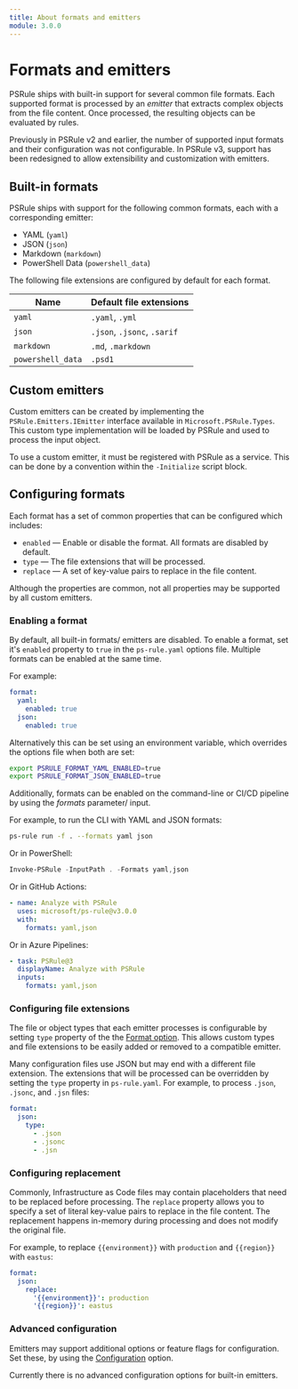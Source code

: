 ```yaml
---
title: About formats and emitters
module: 3.0.0
---
```


# Formats and emitters

PSRule ships with built-in support for several common file formats.
Each supported format is processed by an _emitter_ that extracts complex objects from the file content.
Once processed, the resulting objects can be evaluated by rules.

Previously in PSRule v2 and earlier, the number of supported input formats and their configuration was not configurable.
In PSRule v3, support has been redesigned to allow extensibility and customization with emitters.

## Built-in formats

PSRule ships with support for the following common formats, each with a corresponding emitter:

- YAML (`yaml`)
- JSON (`json`)
- Markdown (`markdown`)
- PowerShell Data (`powershell_data`)

The following file extensions are configured by default for each format.

Name              | Default file extensions
----              | -----------------------
`yaml`            | `.yaml`, `.yml`
`json`            | `.json`, `.jsonc`, `.sarif`
`markdown`        | `.md`, `.markdown`
`powershell_data` | `.psd1`

## Custom emitters

Custom emitters can be created by implementing the `PSRule.Emitters.IEmitter` interface available in `Microsoft.PSRule.Types`.
This custom type implementation will be loaded by PSRule and used to process the input object.

To use a custom emitter, it must be registered with PSRule as a service.
This can be done by a convention within the `-Initialize` script block.

## Configuring formats

Each format has a set of common properties that can be configured which includes:

- `enabled` &mdash; Enable or disable the format. All formats are disabled by default.
- `type` &mdash; The file extensions that will be processed.
- `replace` &mdash; A set of key-value pairs to replace in the file content.

Although the properties are common, not all properties may be supported by all custom emitters.

### Enabling a format

By default, all built-in formats/ emitters are disabled.
To enable a format, set it's `enabled` property to `true` in the `ps-rule.yaml` options file.
Multiple formats can be enabled at the same time.

For example:

```yaml
format:
  yaml:
    enabled: true
  json:
    enabled: true
```

Alternatively this can be set using an environment variable, which overrides the options file when both are set:

```bash
export PSRULE_FORMAT_YAML_ENABLED=true
export PSRULE_FORMAT_JSON_ENABLED=true
```

Additionally, formats can be enabled on the command-line or CI/CD pipeline by using the _formats_ parameter/ input.

For example, to run the CLI with YAML and JSON formats:

```bash
ps-rule run -f . --formats yaml json
```

Or in PowerShell:

```powershell
Invoke-PSRule -InputPath . -Formats yaml,json
```

Or in GitHub Actions:

```yaml
- name: Analyze with PSRule
  uses: microsoft/ps-rule@v3.0.0
  with:
    formats: yaml,json
```

Or in Azure Pipelines:

```yaml
- task: PSRule@3
  displayName: Analyze with PSRule
  inputs:
    formats: yaml,json
```

### Configuring file extensions

The file or object types that each emitter processes is configurable by setting `type` property of the the [Format option](PSRule/en-US/about_PSRule_Options.md#format).
This allows custom types and file extensions to be easily added or removed to a compatible emitter.

Many configuration files use JSON but may end with a different file extension.
The extensions that will be processed can be overridden by setting the `type` property in `ps-rule.yaml`.
For example, to process `.json`, `.jsonc`, and `.jsn` files:

```yaml
format:
  json:
    type:
      - .json
      - .jsonc
      - .jsn
```

### Configuring replacement

Commonly, Infrastructure as Code files may contain placeholders that need to be replaced before processing.
The `replace` property allows you to specify a set of literal key-value pairs to replace in the file content.
The replacement happens in-memory during processing and does not modify the original file.

For example, to replace `{{environment}}` with `production` and `{{region}}` with `eastus`:

```yaml
format:
  json:
    replace:
      '{{environment}}': production
      '{{region}}': eastus
```

### Advanced configuration

Emitters may support additional options or feature flags for configuration.
Set these, by using the [Configuration](PSRule/en-US/about_PSRule_Options.md#configuration) option.

Currently there is no advanced configuration options for built-in emitters.
